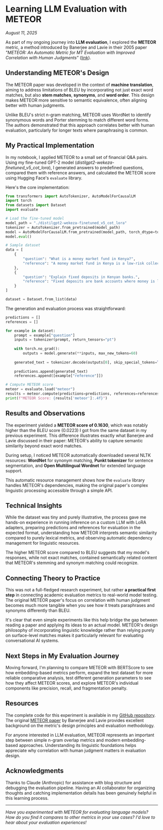 # Learning LLM Evaluation with METEOR

*August 11, 2025*

As part of my ongoing journey into **LLM evaluation**, I explored the **METEOR** metric, a method introduced by Banerjee and Lavie in their 2005 paper *"METEOR: An Automatic Metric for MT Evaluation with Improved Correlation with Human Judgments"* ([link](https://aclanthology.org/W05-0909.pdf)).

## Understanding METEOR's Design

The METEOR paper was developed in the context of **machine translation**, aiming to address limitations of BLEU by incorporating not just exact word matches, but also **stem matches**, **synonyms**, and **word order**. This design makes METEOR more sensitive to semantic equivalence, often aligning better with human judgments.

Unlike BLEU's strict n-gram matching, METEOR uses WordNet to identify synonymous words and Porter stemming to match different word forms. The authors demonstrated that this approach correlates better with human evaluation, particularly for longer texts where paraphrasing is common.

## My Practical Implementation

In my notebook, I applied METEOR to a small set of financial Q&A pairs. Using my fine-tuned GPT-2 model (*distilgpt2-wekeza-finetuned_v5_cot_lora*), I generated answers to predefined questions, compared them with reference answers, and calculated the METEOR score using Hugging Face's `evaluate` library.

Here's the core implementation:

```python
from transformers import AutoTokenizer, AutoModelForCausalLM
import torch
from datasets import Dataset
import evaluate

# Load the fine-tuned model
model_path = "./distilgpt2-wekeza-finetuned_v5_cot_lora"
tokenizer = AutoTokenizer.from_pretrained(model_path)
model = AutoModelForCausalLM.from_pretrained(model_path, torch_dtype=torch.float32)
model.eval()

# Sample dataset
data = [
    {
        "question": "What is a money market fund in Kenya?",
        "reference": "A money market fund in Kenya is a low-risk collective investment scheme that invests in short-term debt instruments and offers high liquidity."
    },
    {
        "question": "Explain fixed deposits in Kenyan banks.",
        "reference": "Fixed deposits are bank accounts where money is locked for a set period in exchange for a higher interest rate than regular savings accounts."
    }
]

dataset = Dataset.from_list(data)
```

The generation and evaluation process was straightforward:

```python
predictions = []
references = []

for example in dataset:
    prompt = example["question"]
    inputs = tokenizer(prompt, return_tensors="pt")
    
    with torch.no_grad():
        outputs = model.generate(**inputs, max_new_tokens=60)
    
    generated_text = tokenizer.decode(outputs[0], skip_special_tokens=True)
    
    predictions.append(generated_text)
    references.append([example["reference"]])

# Compute METEOR score
meteor = evaluate.load("meteor")
results = meteor.compute(predictions=predictions, references=references)
print(f"METEOR Score: {results['meteor']:.4f}")
```

## Results and Observations

The experiment yielded a **METEOR score of 0.1630**, which was notably higher than the BLEU score (0.0223) I got from the same dataset in my previous experiment. This difference illustrates exactly what Banerjee and Lavie discussed in their paper: METEOR's ability to capture semantic similarity beyond exact word matches.

During setup, I noticed METEOR automatically downloaded several NLTK resources: **WordNet** for synonym matching, **Punkt tokenizer** for sentence segmentation, and **Open Multilingual Wordnet** for extended language support.

This automatic resource management shows how the `evaluate` library handles METEOR's dependencies, making the original paper's complex linguistic processing accessible through a simple API.

## Technical Insights

While the dataset was tiny and purely illustrative, the process gave me hands-on experience in running inference on a custom LLM with LoRA adapters, preparing predictions and references for evaluation in the expected format, understanding how METEOR interprets semantic similarity compared to purely lexical metrics, and observing automatic dependency management for linguistic resources.

The higher METEOR score compared to BLEU suggests that my model's responses, while not exact matches, contained semantically related content that METEOR's stemming and synonym matching could recognize.

## Connecting Theory to Practice

This was not a full-fledged research experiment, but rather **a practical first step** in connecting academic evaluation metrics to real-world model testing. The original METEOR paper's focus on correlation with human judgment becomes much more tangible when you see how it treats paraphrases and synonyms differently than BLEU.

It's clear that even simple experiments like this help bridge the gap between reading a paper and applying its ideas to an actual model. METEOR's design philosophy of incorporating linguistic knowledge rather than relying purely on surface-level matches makes it particularly relevant for evaluating conversational AI systems.

## Next Steps in My Evaluation Journey

Moving forward, I'm planning to compare METEOR with BERTScore to see how embedding-based metrics perform, expand the test dataset for more reliable comparative analysis, test different generation parameters to see how they affect METEOR scores, and explore METEOR's individual components like precision, recall, and fragmentation penalty.

## Resources

The complete code for this experiment is available in my [GitHub repository](https://github.com/Okoth67/llm_eval_meteor_practice/tree/main). The original [METEOR paper](https://aclanthology.org/W05-0909.pdf) by Banerjee and Lavie provides excellent background on the metric's design principles and evaluation methodology.

For anyone interested in LLM evaluation, METEOR represents an important step between simple n-gram overlap metrics and modern embedding-based approaches. Understanding its linguistic foundations helps appreciate why correlation with human judgment matters in evaluation design.

## Acknowledgments

Thanks to Claude (Anthropic) for assistance with blog structure and debugging the evaluation pipeline. Having an AI collaborator for organizing thoughts and catching implementation details has been genuinely helpful in this learning process.

---

*Have you experimented with METEOR for evaluating language models? How do you find it compares to other metrics in your use cases? I'd love to hear about your evaluation experiences!*
